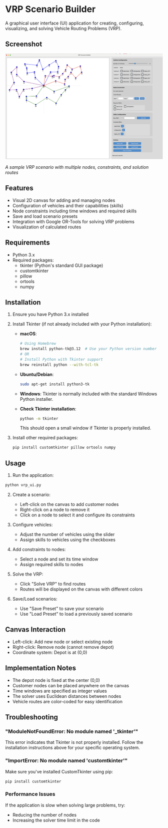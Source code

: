 # VRP Scenario Builder

A graphical user interface (UI) application for creating, configuring, visualizing, and solving Vehicle Routing Problems (VRP).

## Screenshot

![VRP Scenario Builder Interface](./UI_Screenshot.png)

*A sample VRP scenario with multiple nodes, constraints, and solution routes*

## Features

- Visual 2D canvas for adding and managing nodes
- Configuration of vehicles and their capabilities (skills)
- Node constraints including time windows and required skills
- Save and load scenario presets
- Integration with Google OR-Tools for solving VRP problems
- Visualization of calculated routes

## Requirements

- Python 3.x
- Required packages:
  - tkinter (Python's standard GUI package)
  - customtkinter
  - pillow
  - ortools
  - numpy

## Installation

1. Ensure you have Python 3.x installed

2. Install Tkinter (if not already included with your Python installation):
   - **macOS**: 
     ```bash
     # Using Homebrew
     brew install python-tk@3.12  # Use your Python version number
     # OR
     # Install Python with Tkinter support
     brew reinstall python --with-tcl-tk
     ```
   - **Ubuntu/Debian**:
     ```bash
     sudo apt-get install python3-tk
     ```
   - **Windows**:
     Tkinter is normally included with the standard Windows Python installer.
     
   - **Check Tkinter installation**:
     ```bash
     python -m tkinter
     ```
     This should open a small window if Tkinter is properly installed.

3. Install other required packages:
   ```bash
   pip install customtkinter pillow ortools numpy
   ```

## Usage

1. Run the application:

```bash
python vrp_ui.py
```

2. Create a scenario:
   - Left-click on the canvas to add customer nodes
   - Right-click on a node to remove it
   - Click on a node to select it and configure its constraints

3. Configure vehicles:
   - Adjust the number of vehicles using the slider
   - Assign skills to vehicles using the checkboxes

4. Add constraints to nodes:
   - Select a node and set its time window
   - Assign required skills to nodes

5. Solve the VRP:
   - Click "Solve VRP" to find routes
   - Routes will be displayed on the canvas with different colors

6. Save/Load scenarios:
   - Use "Save Preset" to save your scenario
   - Use "Load Preset" to load a previously saved scenario

## Canvas Interaction

- Left-click: Add new node or select existing node
- Right-click: Remove node (cannot remove depot)
- Coordinate system: Depot is at (0,0)

## Implementation Notes

- The depot node is fixed at the center (0,0)
- Customer nodes can be placed anywhere on the canvas
- Time windows are specified as integer values
- The solver uses Euclidean distances between nodes
- Vehicle routes are color-coded for easy identification

## Troubleshooting

### "ModuleNotFoundError: No module named '_tkinter'"
This error indicates that Tkinter is not properly installed. Follow the installation instructions above for your specific operating system.

### "ImportError: No module named 'customtkinter'"
Make sure you've installed CustomTkinter using pip:
```bash
pip install customtkinter
```

### Performance Issues
If the application is slow when solving large problems, try:
- Reducing the number of nodes
- Increasing the solver time limit in the code
